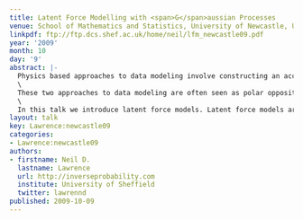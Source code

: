 ```yaml
---
title: Latent Force Modelling with <span>G</span>aussian Processes
venue: School of Mathematics and Statistics, University of Newcastle, U.K.
linkpdf: ftp://ftp.dcs.shef.ac.uk/home/neil/lfm_newcastle09.pdf
year: '2009'
month: 10
day: '9'
abstract: |-
  Physics based approaches to data modeling involve constructing an accurate mechanistic model of data, often based on differential equations. Machine learning typically focuses on data driven approaches—perhaps through regularized function approximations.\
  \
  These two approaches to data modeling are often seen as polar opposites, but in reality they are two different ends to a spectrum of approaches we might take.\
  \
  In this talk we introduce latent force models. Latent force models are a new approach to data representation that model data through unknown forcing functions that drive differential equation models. By treating the unknown forcing functions with Gaussian process priors we can create probabilistic models that exhibit particular physical characteristics of interest, for example, in dynamical systems resonance and inertia. This allows us to perform a synthesis of the data driven and physical modeling paradigms. We will show applications of these models in systems biology and modelling of human motion capture data.
layout: talk
key: Lawrence:newcastle09
categories:
- Lawrence:newcastle09
authors:
- firstname: Neil D.
  lastname: Lawrence
  url: http://inverseprobability.com
  institute: University of Sheffield
  twitter: lawrennd
published: 2009-10-09
---
```

